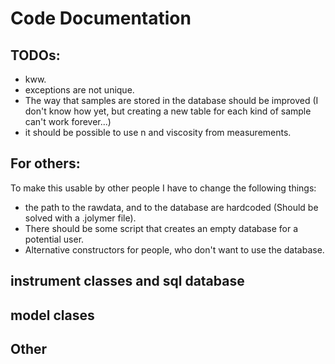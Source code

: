 # Code Documentation

## TODOs:

- kww.
- exceptions are not unique.
- The way that samples are stored in the database should be improved (I don't know how yet, but creating a new table for each kind of sample can't work forever...)
- it should be possible to use n and viscosity from measurements.

## For others:

To make this usable by other people I have to change the following things:

- the path to the rawdata, and to the database are hardcoded (Should be solved with a .jolymer file).
- There should be some script that creates an empty database for a potential user.
- Alternative constructors for people, who don't want to use the database.

## instrument classes and sql database

## model clases

## Other
